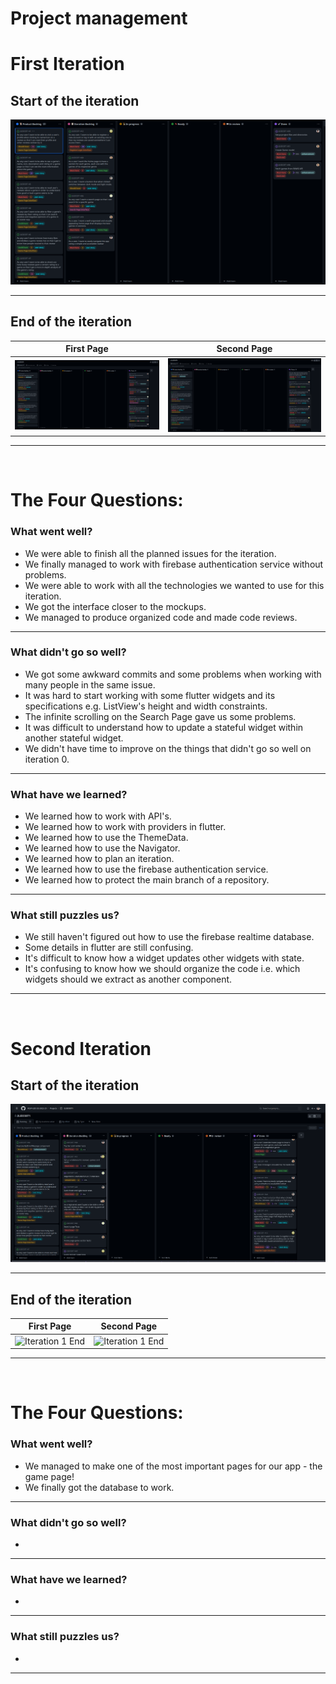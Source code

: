 # Project management

# First Iteration


## Start of the iteration

![Iteration 1 Start](../images/iteration1start.png)

---
## End of the iteration

First Page           |  Second Page
:-------------------------:|:-------------------------:
![Iteration 1 End](../images/iteration1end1.1.png)  |  ![Iteration 1 End](../images/iteration1end1.2.png)

---
</br>

# The Four Questions:


### <b>What went well?</b>
- We were able to finish all the planned issues for the iteration.
- We finally managed to work with firebase authentication service without problems.
- We were able to work with all the technologies we wanted to use for this iteration.
- We got the interface closer to the mockups.
- We managed to produce organized code and made code reviews.

---
### <b>What didn't go so well?</b>
- We got some awkward commits and some problems when working with many people in the same issue.
- It was hard to start working with some flutter widgets and its specifications e.g. ListView's height and width constraints.
- The infinite scrolling on the Search Page gave us some problems.
- It was difficult to understand how to update a stateful widget within another stateful widget.
- We didn't have time to improve on the things that didn't go so well on iteration 0.

---
### <b>What have we learned?</b>
- We learned how to work with API's. 
- We learned how to work with providers in flutter.
- We learned how to use the ThemeData.
- We learned how to use the Navigator.
- We learned how to plan an iteration.
- We learned how to use the firebase authentication service.
- We learned how to protect the main branch of a repository.


---
### <b>What still puzzles us?</b>
- We still haven't figured out how to use the firebase realtime database.
- Some details in flutter are still confusing. 
- It's difficult to know how a widget updates other widgets with state.
- It's confusing to know how we should organize the code i.e. which widgets should we extract as another component.

---
</br>



# Second Iteration


## Start of the iteration

![Iteration 2 Start](../images/iteration2start.png)

---
## End of the iteration

First Page           |  Second Page
:-------------------------:|:-------------------------:
![Iteration 1 End](../images/iteration2end2.1.png)  |  ![Iteration 1 End](../images/iteration1end2.2.png)

---
</br>

# The Four Questions:


### <b>What went well?</b>
- We managed to make one of the most important pages for our app - the game page! 
- We finally got the database to work.

---
### <b>What didn't go so well?</b>
- 

---
### <b>What have we learned?</b>
- 


---
### <b>What still puzzles us?</b>
- 

---
</br>
